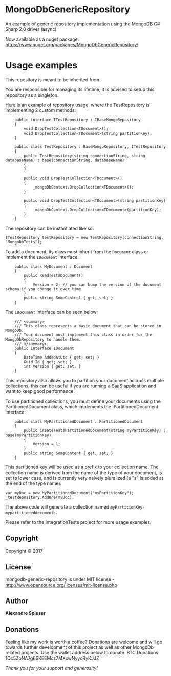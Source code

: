 # MongoDbGenericRepository
An example of generic repository implementation using the MongoDB C# Sharp 2.0 driver (async)

Now available as a nuget package:
https://www.nuget.org/packages/MongoDbGenericRepository/

# Usage examples

This repository is meant to be inherited from. 

You are responsible for managing its lifetime, it is advised to setup this repository as a singleton.

Here is an example of repository usage, where the TestRepository is implementing 2 custom methods:

```
    public interface ITestRepository : IBaseMongoRepository
    {
        void DropTestCollection<TDocument>();
        void DropTestCollection<TDocument>(string partitionKey);
    }
    
    public class TestRepository : BaseMongoRepository, ITestRepository
    {
        public TestRepository(string connectionString, string databaseName) : base(connectionString, databaseName)
        {
        }

        public void DropTestCollection<TDocument>()
        {
            _mongoDbContext.DropCollection<TDocument>();
        }

        public void DropTestCollection<TDocument>(string partitionKey)
        {
            _mongoDbContext.DropCollection<TDocument>(partitionKey);
        }
    }
```

The repository can be instantiated like so:

```
ITestRepository testRepository = new TestRepository(connectionString, "MongoDbTests");
```

To add a document, its class must inherit from the `Document` class or implement the `IDocument` interface:

```
    public class MyDocument : Document
    {
        public ReadTestsDocument()
        {
            Version = 2; // you can bump the version of the document schema if you change it over time
        }
        public string SomeContent { get; set; }
    }
```

The `IDocument` interface can be seen below:

```
    /// <summary>
    /// This class represents a basic document that can be stored in MongoDb.
    /// Your document must implement this class in order for the MongoDbRepository to handle them.
    /// </summary>
    public interface IDocument
    {
        DateTime AddedAtUtc { get; set; }
        Guid Id { get; set; }
        int Version { get; set; }
    }
```
This repository also allows you to partition your document accross multiple collections, this can be useful if you are running a SaaS application and want to keep good performance.

To use partitioned collections, you must define your documents using the PartitionedDocument class, which implements the IPartitionedDocument interface:
```
    public class MyPartitionedDocument : PartitionedDocument
    {
        public CreateTestsPartitionedDocument(string myPartitionKey) : base(myPartitionKey)
        {
            Version = 1;
        }
        public string SomeContent { get; set; }
    }
```

This partitioned key will be used as a prefix to your collection name.
The collection name is derived from the name of the type of your document, is set to lower case, and is currently very naively pluralized (a "s" is added at the end of the type name).

```
var myDoc = new MyPartitionedDocument("myPartitionKey");
_testRepository.AddOne(myDoc);
```

The above code will generate a collection named `myPartitionKey-mypartitioneddocuments`.

Please refer to the IntegrationTests project for more usage examples.

## Copyright
Copyright © 2017

## License
mongodb-generic-repository is under MIT license - http://www.opensource.org/licenses/mit-license.php

## Author
**Alexandre Spieser**

## Donations
Feeling like my work is worth a coffee? 
Donations are welcome and will go towards further development of this project as well as other MongoDb related projects. Use the wallet address below to donate.
BTC Donations: 1Qc5ZpNA7g66KEEMcz7MXxwNyyoRyKJJZ

*Thank you for your support and generosity!*


